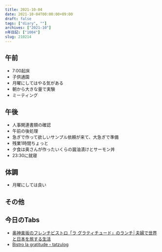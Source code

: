 ```yaml
---
title: 2021-10-04
date: 2021-10-04T00:00:00+09:00
draft: false
tags: ["diary", ""]
archives: ["2021-10"]
n年日記: ["1004"]
slug: 210214
---
```

## 午前
- 7:00起床
- 子供通園
- 月曜にしてはやる気がある
- 朝から大きな量で実験
- ミーティング
## 午後
- 人事関連書類の確認
- 午前の後処理
- 急ぎで作って欲しいサンプル依頼が来て、大急ぎで準備
- 残業1時間ちょっと
- 夕食は奥さんが作ったいくらの醤油漬けとサーモン丼
- 23:30に就寝
## 体調
- 月曜にしては良い
## その他
## 今日のTabs
- [奥神楽坂のフレンチビストロ「ラ グラティチュード」のランチ│夫婦で世界と日本を旅する生活](https://travelifeblog.com/archives/lagratitude-202006.html)
- [Bistro la gratitude - tatzulog](https://tatzuro.com/2017/05/12/bistro-la-gratitude/)